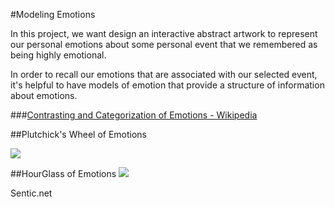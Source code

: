 #Modeling Emotions

In this project, we want design an interactive abstract artwork to represent our personal emotions about some personal event that we remembered as being highly emotional.  

In order to recall our emotions that are associated with our selected event, it's helpful to have models of emotion that provide a structure of information about emotions.  

###[Contrasting and Categorization of Emotions - Wikipedia](https://en.wikipedia.org/wiki/Contrasting_and_categorization_of_emotions#Plutchik.27s_wheel_of_emotions)




##Plutchick's Wheel of Emotions 

![](https://upload.wikimedia.org/wikipedia/commons/b/bf/Plutchik_dyads.png)


##HourGlass of Emotions
![](https://upload.wikimedia.org/wikipedia/commons/6/6b/Hourglass_of_Emotions.png)

Sentic.net